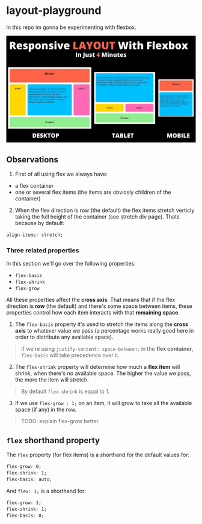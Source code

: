 # layout-playground

In this repo im gonna be experimenting with flexbox.

![layout example](./images/example.jpg)

## Observations

1. First of all using flex we always have:

- a flex container
- one or several flex items (the items are obviosly children of the container)

2. When the flex direction is row (the default) the flex items stretch verticly taking the full height of the container (see stretch div page). Thats because by default:

```css
align-items: stretch;
```

### Three related properties

In this section we'll go over the following properties:

- `flex-basis`
- `flex-shrink`
- `flex-grow`

All these properties affect the **cross axis**. That means that if the flex direction is **row** (the default) and there's some space between items, these properties control how each item interacts with that **remaining space**.

1. The `flex-basis` property it's used to stretch the items along the **cross axis** to whatever value we pass (a percentage works really good here in order to distribute any available space).

> If we're using `justify-content: space-between;` in the **flex container**, `flex-basis` will take precedence over it.

2. The `flex-shrink` property will determine how much a **flex item** will shrink, when there's no available space. The higher the value we pass, the more the item will stretch.

> By default `flex-shrink` is equal to 1.

3. If we use `flex-grow : 1;` on an item, it will grow to take all the available space (if any) in the row.

> TODO: explain flex-grow better.

## `flex` shorthand property

The `flex` property (for flex items) is a shorthand for the default values for:

```css
flex-grow: 0;
flex-shrink: 1;
flex-basis: auto;
```

And `flex: 1;` is a shorthand for:

```css
flex-grow: 1;
flex-shrink: 1;
flex-basis: 0;
```
